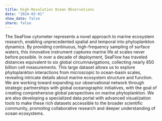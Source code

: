 ```yaml
---
title: High-Resolution Ocean Observations
date: "2024-03-01"
show_date: false
share: false
---
```

<!--more-->

The SeaFlow cytometer represents a novel approach to marine ecosystem research, enabling unprecedented spatial and temporal into phytoplankton dynamics. By providing continuous, high-frequency sampling of surface waters, this innovative instrument captures marine life at scales never before possible. In over a decade of deployment, SeaFlow has traveled distances equivalent to six global circumnavigations, collecting nearly 850 billion cell measurements. This large dataset allows us to explore phytoplankton interactions from microscopic to ocean-basin scales, revealing intricate details about marine ecosystem structure and function. We are working toward expanding our observational network through strategic partnerships with global oceanographic initiatives, with the goal of creating comprehensive global perspectives on marine phytoplankton. We are also developing a specialized data portal with advanced visualization tools to make these rich datasets accessible to the broader scientific community, promoting collaborative research and deeper understanding of ocean ecosystems.
